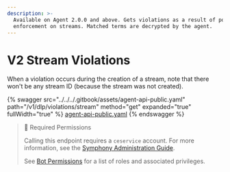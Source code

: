 ```yaml
---
description: >-
  Available on Agent 2.0.0 and above. Gets violations as a result of policy
  enforcement on streams. Matched terms are decrypted by the agent.
---
```


# V2 Stream Violations

When a violation occurs during the creation of a stream, note that there won't be any stream ID (because the stream was not created).

{% swagger src="../../../.gitbook/assets/agent-api-public.yaml" path="/v1/dlp/violations/stream" method="get" expanded="true" fullWidth="true" %}
[agent-api-public.yaml](../../../.gitbook/assets/agent-api-public.yaml)
{% endswagger %}

> 🚧 Required Permissions
>
> Calling this endpoint requires a `ceservice` account. For more information, see the [Symphony Administration Guide](https://symphony.direct/).
>
> See [Bot Permissions](https://docs.developers.symphony.com/building-bots-on-symphony/configuration/bot-permissions) for a list of roles and associated privileges.
